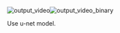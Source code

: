 ![output_video](https://user-images.githubusercontent.com/100723687/208485100-a0c89470-3f65-4931-8ece-7ab585c09025.gif)![output_video_binary](https://user-images.githubusercontent.com/100723687/208485135-effc0683-39e8-4a4a-88cd-70a666d3c1ef.gif)


Use u-net model.
